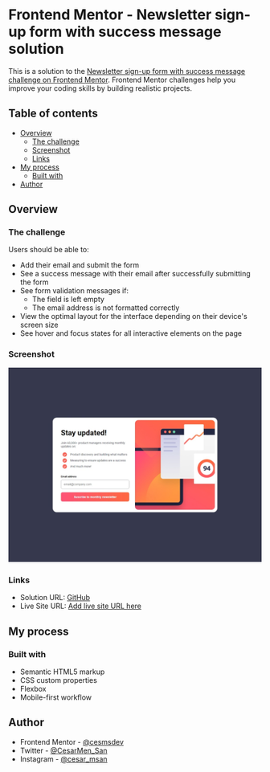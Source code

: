 # Frontend Mentor - Newsletter sign-up form with success message solution

This is a solution to the [Newsletter sign-up form with success message challenge on Frontend Mentor](https://www.frontendmentor.io/challenges/newsletter-signup-form-with-success-message-3FC1AZbNrv). Frontend Mentor challenges help you improve your coding skills by building realistic projects. 

## Table of contents

- [Overview](#overview)
  - [The challenge](#the-challenge)
  - [Screenshot](#screenshot)
  - [Links](#links)
- [My process](#my-process)
  - [Built with](#built-with)
- [Author](#author)

## Overview

### The challenge

Users should be able to:

- Add their email and submit the form
- See a success message with their email after successfully submitting the form
- See form validation messages if:
  - The field is left empty
  - The email address is not formatted correctly
- View the optimal layout for the interface depending on their device's screen size
- See hover and focus states for all interactive elements on the page

### Screenshot

![](./assets/images/screenshot/ss_0.jpeg)

### Links

- Solution URL: [GitHub](https://github.com/cesmsdev/newsletter-sign-up-with-message)
- Live Site URL: [Add live site URL here](https://newsletter-sign-up-with-message.vercel.app/)

## My process

### Built with

- Semantic HTML5 markup
- CSS custom properties
- Flexbox
- Mobile-first workflow

## Author

- Frontend Mentor - [@cesmsdev](https://www.frontendmentor.io/profile/cesmsdev)
- Twitter - [@CesarMen_San](https://x.com/CesarMen_San)
- Instagram - [@cesar_msan](https://www.instagram.com/cesar_msan/)
